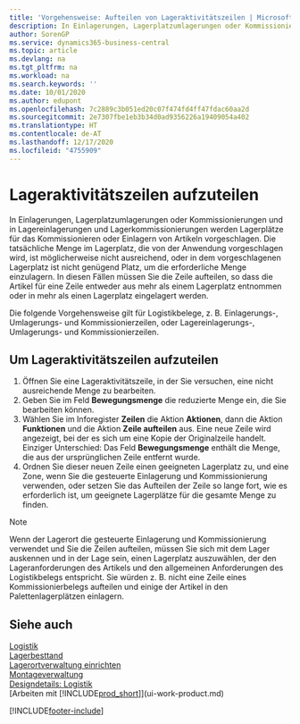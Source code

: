 ```yaml
---
title: 'Vorgehensweise: Aufteilen von Lageraktivitätszeilen | Microsoft Docs'
description: In Einlagerungen, Lagerplatzumlagerungen oder Kommissionierungen und in Lagereinlagerungen und Lagerkommissionierungen werden Lagerplätze für das Kommissionieren oder Einlagern von Artikeln vorgeschlagen. Die tatsächliche Menge im Lagerplatz, die von der Anwendung vorgeschlagen wird, ist möglicherweise nicht ausreichend, oder in dem vorgeschlagenen Lagerplatz ist nicht genügend Platz, um die erforderliche Menge einzulagern. In diesen Fällen müssen Sie die Zeile aufteilen, so dass die Artikel für eine Zeile entweder aus mehr als einem Lagerplatz entnommen oder in mehr als einen Lagerplatz eingelagert werden.
author: SorenGP
ms.service: dynamics365-business-central
ms.topic: article
ms.devlang: na
ms.tgt_pltfrm: na
ms.workload: na
ms.search.keywords: ''
ms.date: 10/01/2020
ms.author: edupont
ms.openlocfilehash: 7c2889c3b051ed20c07f474fd4ff47fdac60aa2d
ms.sourcegitcommit: 2e7307fbe1eb3b34d0ad9356226a19409054a402
ms.translationtype: HT
ms.contentlocale: de-AT
ms.lasthandoff: 12/17/2020
ms.locfileid: "4755909"
---
```

# <a name="split-warehouse-activity-lines"></a>Lageraktivitätszeilen aufzuteilen
In Einlagerungen, Lagerplatzumlagerungen oder Kommissionierungen und in Lagereinlagerungen und Lagerkommissionierungen werden Lagerplätze für das Kommissionieren oder Einlagern von Artikeln vorgeschlagen. Die tatsächliche Menge im Lagerplatz, die von der Anwendung vorgeschlagen wird, ist möglicherweise nicht ausreichend, oder in dem vorgeschlagenen Lagerplatz ist nicht genügend Platz, um die erforderliche Menge einzulagern. In diesen Fällen müssen Sie die Zeile aufteilen, so dass die Artikel für eine Zeile entweder aus mehr als einem Lagerplatz entnommen oder in mehr als einen Lagerplatz eingelagert werden.  

Die folgende Vorgehensweise gilt für Logistikbelege, z. B. Einlagerungs-, Umlagerungs- und Kommissionierzeilen, oder Lagereinlagerungs-, Umlagerungs- und Kommissionierzeilen.  

## <a name="to-split-warehouse-activity-lines"></a>Um Lageraktivitätszeilen aufzuteilen  
1.  Öffnen Sie eine Lageraktivitätszeile, in der Sie versuchen, eine nicht ausreichende Menge zu bearbeiten.  
2.  Geben Sie im Feld **Bewegungsmenge** die reduzierte Menge ein, die Sie bearbeiten können.  
3.  Wählen Sie im Inforegister **Zeilen** die Aktion **Aktionen**, dann die Aktion **Funktionen** und die Aktion **Zeile aufteilen** aus. Eine neue Zeile wird angezeigt, bei der es sich um eine Kopie der Originalzeile handelt. Einziger Unterschied: Das Feld **Bewegungsmenge** enthält die Menge, die aus der ursprünglichen Zeile entfernt wurde.  
4.  Ordnen Sie dieser neuen Zeile einen geeigneten Lagerplatz zu, und eine Zone, wenn Sie die gesteuerte Einlagerung und Kommissionierung verwenden, oder setzen Sie das Aufteilen der Zeile so lange fort, wie es erforderlich ist, um geeignete Lagerplätze für die gesamte Menge zu finden.  

> [!NOTE]  
>  Wenn der Lagerort die gesteuerte Einlagerung und Kommissionierung verwendet und Sie die Zeilen aufteilen, müssen Sie sich mit dem Lager auskennen und in der Lage sein, einen Lagerplatz auszuwählen, der den Lageranforderungen des Artikels und den allgemeinen Anforderungen des Logistikbelegs entspricht. Sie würden z. B. nicht eine Zeile eines Kommissionierbelegs aufteilen und einige der Artikel in den Palettenlagerplätzen einlagern.  

## <a name="see-also"></a>Siehe auch  
[Logistik](warehouse-manage-warehouse.md)  
[Lagerbesttand](inventory-manage-inventory.md)  
[Lagerortverwaltung einrichten](warehouse-setup-warehouse.md)     
[Montageverwaltung](assembly-assemble-items.md)    
[Designdetails: Logistik](design-details-warehouse-management.md)  
[Arbeiten mit [!INCLUDE[prod_short](includes/prod_short.md)]](ui-work-product.md)


[!INCLUDE[footer-include](includes/footer-banner.md)]